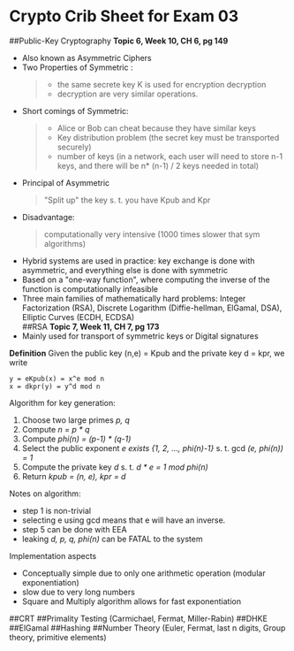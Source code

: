 # Crypto Crib Sheet for Exam 03
##Public-Key Cryptography
**Topic 6, Week 10, CH 6, pg 149**                      
- Also known as Asymmetric Ciphers                      
- Two Properties of Symmetric : 
    > - the same secrete key K is used for encryption decryption
    > - decryption are very similar operations.                          
- Short comings of Symmetric: 
    > - Alice or Bob can cheat because they have similar keys
    > - Key distribution problem (the secret key must be transported securely)
    > - number of keys (in a network, each user will need to store n-1 keys, and there will be n* (n-1) / 2 keys needed in total)
- Principal of Asymmetric
    > "Split up" the key s. t. you have Kpub and Kpr                      
- Disadvantage: 
    > computationally very intensive (1000 times slower that sym algorithms)                      
- Hybrid systems are used in practice: key exchange is done with asymmetric, and everything else is done with symmetric
- Based on a "one-way function", where computing the inverse of the function is computationally infeasible
- Three main families of mathematically hard problems: Integer Factorization (RSA), Discrete Logarithm (Diffie-hellman, ElGamal, DSA), Elliptic Curves (ECDH, ECDSA)                    
##RSA
**Topic 7, Week 11, CH 7, pg 173**
- Mainly used for transport of symmetric keys or Digital signatures

**Definition**
Given the public key (n,e) = Kpub and the private key d = kpr, we write 

    y = eKpub(x) = x^e mod n
    x = dkpr(y) = y^d mod n 
Algorithm for key generation:
1. Choose two large primes _p, q_ 
2. Compute _n = p * q_
3. Compute _phi(n) = (p-1) * (q-1)_
4. Select the public exponent _e exists {1, 2, ..., phi(n)-1}_ s. t. gcd _(e, phi(n)) = 1_
5. Compute the private key _d_ s. t. _d * e = 1 mod phi(n)_
6. Return _kpub = (n, e), kpr = d_

Notes on algorithm: 
- step 1 is non-trivial
- selecting e using gcd means that e will have an inverse. 
- step 5 can be done with EEA
- leaking _d, p, q, phi(n)_ can be FATAL to the system

Implementation aspects
- Conceptually simple due to only one arithmetic operation (modular exponentiation)
- slow due to very long numbers
- Square and Multiply algorithm allows for fast exponentiation 

##CRT
##Primality Testing (Carmichael, Fermat, Miller-Rabin)
##DHKE
##ElGamal
##Hashing
##Number Theory (Euler, Fermat, last n digits, Group theory, primitive elements)
